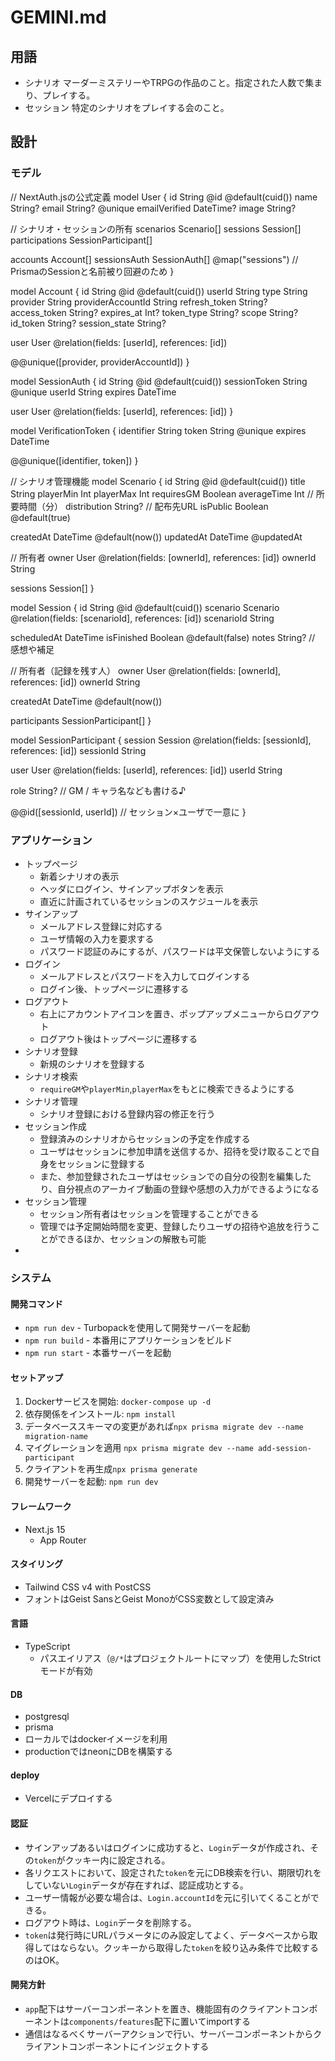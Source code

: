 # GEMINI.md

## 用語
- シナリオ
  マーダーミステリーやTRPGの作品のこと。指定された人数で集まり、プレイする。
- セッション
  特定のシナリオをプレイする会のこと。

## 設計

### モデル
// NextAuth.jsの公式定義
model User {
  id            String   @id @default(cuid())
  name          String?
  email         String? @unique
  emailVerified DateTime?
  image         String?

  // シナリオ・セッションの所有
  scenarios     Scenario[]
  sessions      Session[]
  participations SessionParticipant[]

  accounts      Account[]
  sessionsAuth  SessionAuth[] @map("sessions") // PrismaのSessionと名前被り回避のため
}

model Account {
  id                String   @id @default(cuid())
  userId            String
  type              String
  provider          String
  providerAccountId String
  refresh_token     String?
  access_token      String?
  expires_at        Int?
  token_type        String?
  scope             String?
  id_token          String?
  session_state     String?

  user User @relation(fields: [userId], references: [id])

  @@unique([provider, providerAccountId])
}

model SessionAuth {
  id           String   @id @default(cuid())
  sessionToken String   @unique
  userId       String
  expires      DateTime

  user User @relation(fields: [userId], references: [id])
}

model VerificationToken {
  identifier String
  token      String   @unique
  expires    DateTime

  @@unique([identifier, token])
}

// シナリオ管理機能
model Scenario {
  id            String    @id @default(cuid())
  title         String
  playerMin     Int
  playerMax     Int
  requiresGM    Boolean
  averageTime   Int       // 所要時間（分）
  distribution  String?   // 配布先URL
  isPublic      Boolean   @default(true)

  createdAt     DateTime  @default(now())
  updatedAt     DateTime  @updatedAt

  // 所有者
  owner         User      @relation(fields: [ownerId], references: [id])
  ownerId       String

  sessions      Session[]
}

model Session {
  id            String     @id @default(cuid())
  scenario      Scenario   @relation(fields: [scenarioId], references: [id])
  scenarioId    String

  scheduledAt   DateTime
  isFinished    Boolean    @default(false)
  notes         String?    // 感想や補足

  // 所有者（記録を残す人）
  owner         User       @relation(fields: [ownerId], references: [id])
  ownerId       String

  createdAt     DateTime   @default(now())

  participants  SessionParticipant[]
}

model SessionParticipant {
  session     Session   @relation(fields: [sessionId], references: [id])
  sessionId   String

  user        User      @relation(fields: [userId], references: [id])
  userId      String

  role        String?   // GM / キャラ名なども書ける♪

  @@id([sessionId, userId]) // セッション×ユーザで一意に
}

### アプリケーション
- トップページ
  - 新着シナリオの表示
  - ヘッダにログイン、サインアップボタンを表示
  - 直近に計画されているセッションのスケジュールを表示
- サインアップ
  - メールアドレス登録に対応する
  - ユーザ情報の入力を要求する
  - パスワード認証のみにするが、パスワードは平文保管しないようにする
- ログイン
  - メールアドレスとパスワードを入力してログインする
  - ログイン後、トップページに遷移する
- ログアウト
  - 右上にアカウントアイコンを置き、ポップアップメニューからログアウト
  - ログアウト後はトップページに遷移する
- シナリオ登録
  - 新規のシナリオを登録する
- シナリオ検索
  - `requireGM`や`playerMin`,`playerMax`をもとに検索できるようにする
- シナリオ管理
  - シナリオ登録における登録内容の修正を行う
- セッション作成
  - 登録済みのシナリオからセッションの予定を作成する
  - ユーザはセッションに参加申請を送信するか、招待を受け取ることで自身をセッションに登録する
  - また、参加登録されたユーザはセッションでの自分の役割を編集したり、自分視点のアーカイブ動画の登録や感想の入力ができるようになる
- セッション管理
  - セッション所有者はセッションを管理することができる
  - 管理では予定開始時間を変更、登録したりユーザの招待や追放を行うことができるほか、セッションの解散も可能
- 
### システム

#### 開発コマンド

- `npm run dev` - Turbopackを使用して開発サーバーを起動
- `npm run build` - 本番用にアプリケーションをビルド
- `npm run start` - 本番サーバーを起動

#### セットアップ
1. Dockerサービスを開始: `docker-compose up -d`
2. 依存関係をインストール: `npm install`
3. データベーススキーマの変更があれば`npx prisma migrate dev --name migration-name`
4. マイグレーションを適用 `npx prisma migrate dev --name add-session-participant`
5. クライアントを再生成`npx prisma generate`
6. 開発サーバーを起動: `npm run dev`

#### フレームワーク

- Next.js 15
  - App Router

#### スタイリング

- Tailwind CSS v4 with PostCSS
- フォントはGeist SansとGeist MonoがCSS変数として設定済み

#### 言語

- TypeScript
  - パスエイリアス（`@/*`はプロジェクトルートにマップ）を使用したStrictモードが有効

#### DB
- postgresql
- prisma
- ローカルではdockerイメージを利用
- productionではneonにDBを構築する

#### deploy
- Vercelにデプロイする

#### 認証

- サインアップあるいはログインに成功すると、`Login`データが作成され、その`token`がクッキー内に設定される。
- 各リクエストにおいて、設定された`token`を元にDB検索を行い、期限切れをしていない`Login`データが存在すれば、認証成功とする。
- ユーザー情報が必要な場合は、`Login.accountId`を元に引いてくることができる。
- ログアウト時は、`Login`データを削除する。
- `token`は発行時にURLパラメータにのみ設定してよく、データベースから取得してはならない。クッキーから取得した`token`を絞り込み条件で比較するのはOK。


#### 開発方針

- `app`配下はサーバーコンポーネントを置き、機能固有のクライアントコンポーネントは`components/features`配下に置いてimportする
- 通信はなるべくサーバーアクションで行い、サーバーコンポーネントからクライアントコンポーネントにインジェクトする
